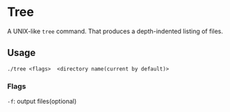 # Tree
A UNIX-like ```tree``` command. That produces a depth-indented listing of files. 
## Usage
```./tree <flags>  <directory name(current by default)>```
### Flags
```-f```: output files(optional)


